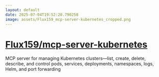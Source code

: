```yaml
---
layout: default
date: 2025-07-04T19:52:20.790258
image: assets/Flux159_mcp-server-kubernetes_cropped.png
---
```


# [Flux159/mcp-server-kubernetes](https://github.com/Flux159/mcp-server-kubernetes)

MCP server for managing Kubernetes clusters—list, create, delete, describe, and control pods, services, deployments, namespaces, logs, Helm, and port forwarding
